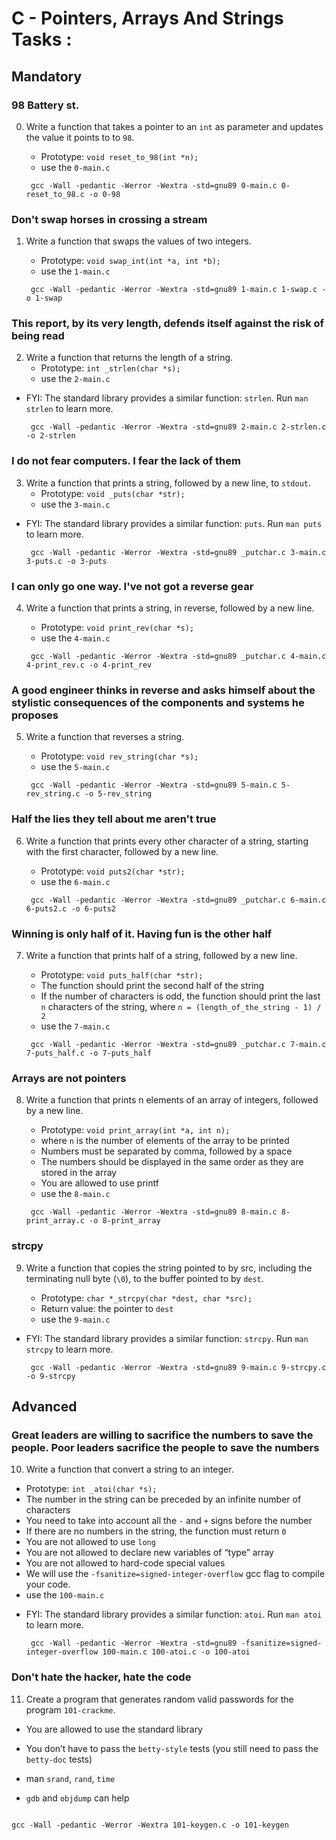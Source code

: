# C - Pointers, Arrays And Strings Tasks :


## Mandatory


### 98 Battery st.

0. Write a function that takes a pointer to an `int` as parameter and updates the value it points to to `98`.
   - Prototype: `void reset_to_98(int *n);`
   - use the `0-main.c`

   ```{bash}
    gcc -Wall -pedantic -Werror -Wextra -std=gnu89 0-main.c 0-reset_to_98.c -o 0-98	
   ```


### Don't swap horses in crossing a stream

1. Write a function that swaps the values of two integers.
   - Prototype: `void swap_int(int *a, int *b);`
   - use the `1-main.c`

   ```{bash}
    gcc -Wall -pedantic -Werror -Wextra -std=gnu89 1-main.c 1-swap.c -o 1-swap
   ```

### This report, by its very length, defends itself against the risk of being read

2. Write a function that returns the length of a string.
   - Prototype: `int _strlen(char *s);`
   - use the `2-main.c`

* FYI: The standard library provides a similar function: `strlen`. Run `man strlen` to learn more.

   ```{bash}
    gcc -Wall -pedantic -Werror -Wextra -std=gnu89 2-main.c 2-strlen.c -o 2-strlen	
   ```

### I do not fear computers. I fear the lack of them

3. Write a function that prints a string, followed by a new line, to `stdout`.
   - Prototype: `void _puts(char *str);`
   - use the `3-main.c`

* FYI: The standard library provides a similar function: `puts`. Run `man puts` to learn more.

   ```{bash}
    gcc -Wall -pedantic -Werror -Wextra -std=gnu89 _putchar.c 3-main.c 3-puts.c -o 3-puts	
   ```

### I can only go one way. I've not got a reverse gear

4. Write a function that prints a string, in reverse, followed by a new line.
   - Prototype: `void print_rev(char *s);`
   - use the `4-main.c`

   ```{bash}
    gcc -Wall -pedantic -Werror -Wextra -std=gnu89 _putchar.c 4-main.c 4-print_rev.c -o 4-print_rev	
   ```

### A good engineer thinks in reverse and asks himself about the stylistic consequences of the components and systems he proposes

5. Write a function that reverses a string.
   - Prototype: `void rev_string(char *s);`
   - use the `5-main.c`

   ```{bash}
    gcc -Wall -pedantic -Werror -Wextra -std=gnu89 5-main.c 5-rev_string.c -o 5-rev_string	
   ```

### Half the lies they tell about me aren't true

6. Write a function that prints every other character of a string, starting with the first character, followed by a new line.
   - Prototype: `void puts2(char *str);`
   - use the `6-main.c`

   ```{bash}
    gcc -Wall -pedantic -Werror -Wextra -std=gnu89 _putchar.c 6-main.c 6-puts2.c -o 6-puts2	
   ```

### Winning is only half of it. Having fun is the other half

7. Write a function that prints half of a string, followed by a new line.
   - Prototype: `void puts_half(char *str);`
   - The function should print the second half of the string
   - If the number of characters is odd, the function should print the last `n` characters of the string, where `n = (length_of_the_string - 1) / 2`
   - use the `7-main.c`

   ```{bash}
    gcc -Wall -pedantic -Werror -Wextra -std=gnu89 _putchar.c 7-main.c 7-puts_half.c -o 7-puts_half	
   ```

### Arrays are not pointers

8. Write a function that prints n elements of an array of integers, followed by a new line.
   - Prototype: `void print_array(int *a, int n);`
   - where `n` is the number of elements of the array to be printed
   - Numbers must be separated by comma, followed by a space
   - The numbers should be displayed in the same order as they are stored in the array
   - You are allowed to use printf
   - use the `8-main.c`

   ```{bash}
    gcc -Wall -pedantic -Werror -Wextra -std=gnu89 8-main.c 8-print_array.c -o 8-print_array	
   ```

### strcpy

9. Write a function that copies the string pointed to by src, including the terminating null byte (`\0`), to the buffer pointed to by `dest`.

   - Prototype: `char *_strcpy(char *dest, char *src);`
   - Return value: the pointer to `dest`
   - use the `9-main.c`

* FYI: The standard library provides a similar function: `strcpy`. Run `man strcpy` to learn more.

   ```{bash}
    gcc -Wall -pedantic -Werror -Wextra -std=gnu89 9-main.c 9-strcpy.c -o 9-strcpy	
   ```



## Advanced



### Great leaders are willing to sacrifice the numbers to save the people. Poor leaders sacrifice the people to save the numbers

10. Write a function that convert a string to an integer.
   - Prototype: `int _atoi(char *s);`
   - The number in the string can be preceded by an infinite number of characters
   - You need to take into account all the `-` and `+` signs before the number
   - If there are no numbers in the string, the function must return `0`
   - You are not allowed to use `long`
   - You are not allowed to declare new variables of “type” array
   - You are not allowed to hard-code special values
   - We will use the `-fsanitize=signed-integer-overflow` gcc flag to compile your code.
   - use the `100-main.c`

* FYI: The standard library provides a similar function: `atoi`. Run `man atoi` to learn more.

   ```{bash}
    gcc -Wall -pedantic -Werror -Wextra -std=gnu89 -fsanitize=signed-integer-overflow 100-main.c 100-atoi.c -o 100-atoi	
   ```


###  Don't hate the hacker, hate the code

11. Create a program that generates random valid passwords for the program `101-crackme`.

   - You are allowed to use the standard library
   - You don’t have to pass the `betty-style` tests (you still need to pass the `betty-doc` tests)
   - man `srand`, `rand`, `time`
   - `gdb` and `objdump` can help

      ```{bash}
    gcc -Wall -pedantic -Werror -Wextra 101-keygen.c -o 101-keygen	
   ```
